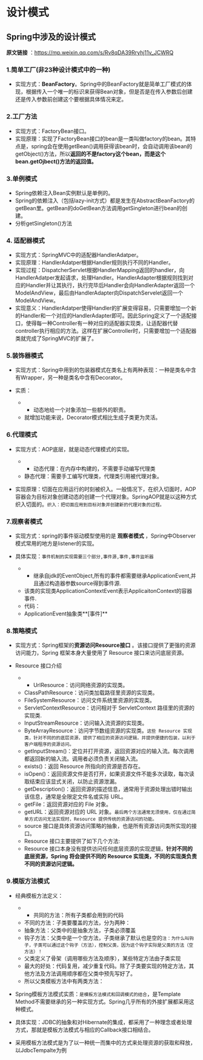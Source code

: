 # 设计模式

## Spring中涉及的设计模式

**原文链接** ：<https://mp.weixin.qq.com/s/Rv8qDA39Rryhj11v_JCWRQ>

### 1.简单工厂(非23种设计模式中的一种)

- 实现方式：**BeanFactory**。Spring中的BeanFactory就是简单工厂模式的体现，根据传入一个唯一的标识来获得Bean对象，但是否是在传入参数后创建还是传入参数前创建这个要根据具体情况来定。

### 2.工厂方法

- 实现方式：FactoryBean接口。
- 实现原理：实现了FactoryBean接口的bean是一类叫做factory的bean。其特点是，spring会在使用getBean()调用获得该bean时，会自动调用该bean的getObject()方法，所以**返回的不是factory这个bean，而是这个bean.getOjbect()方法的返回值。**

### 3.单例模式

- Spring依赖注入Bean实例默认是单例的。
- Spring的依赖注入（包括lazy-init方式）都是发生在AbstractBeanFactory的getBean里。getBean的doGetBean方法调用getSingleton进行bean的创建。
- 分析getSingleton()方法

### 4. 适配器模式

- 实现方式：SpringMVC中的适配器HandlerAdatper。
- 实现原理：HandlerAdatper根据Handler规则执行不同的Handler。
- 实现过程：DispatcherServlet根据HandlerMapping返回的handler，向HandlerAdatper发起请求，处理Handler。HandlerAdapter根据规则找到对应的Handler并让其执行，执行完毕后Handler会向HandlerAdapter返回一个ModelAndView，最后由HandlerAdapter向DispatchServelet返回一个ModelAndView。
- 实现意义：HandlerAdatper使得Handler的扩展变得容易，只需要增加一个新的Handler和一个对应的HandlerAdapter即可。因此Spring定义了一个适配接口，使得每一种Controller有一种对应的适配器实现类，让适配器代替controller执行相应的方法。这样在扩展Controller时，只需要增加一个适配器类就完成了SpringMVC的扩展了。

### 5.装饰器模式

- 实现方式：Spring中用到的包装器模式在类名上有两种表现：一种是类名中含有Wrapper，另一种是类名中含有Decorator。

- 实质：

  - - 动态地给一个对象添加一些额外的职责。
  - 就增加功能来说，Decorator模式相比生成子类更为灵活。

### 6.代理模式

- 实现方式：AOP底层，就是动态代理模式的实现。

  - - 动态代理：在内存中构建的，不需要手动编写代理类
  - 静态代理：需要手工编写代理类，代理类引用被代理对象。

- 实现原理：切面在应用运行的时刻被织入。一般情况下，在织入切面时，AOP容器会为目标对象创建动态的创建一个代理对象。SpringAOP就是以这种方式织入切面的。`织入：把切面应用到目标对象并创建新的代理对象的过程。`

### 7.观察者模式

- 实现方式：spring的事件驱动模型使用的是 **观察者模式** ，Spring中Observer模式常用的地方是listener的实现。

- 具体实现：`事件机制的实现需要三个部分,事件源,事件,事件监听器`

  - - 继承自jdk的EventObject,所有的事件都需要继承ApplicationEvent,并且通过构造器参数source得到事件源.
  - 该类的实现类ApplicationContextEvent表示ApplicaitonContext的容器事件.
  - 代码：
  - ApplicationEvent抽象类**[事件]**

### 8.策略模式

- 实现方式：Spring框架的**资源访问Resource接口** 。该接口提供了更强的资源访问能力，Spring 框架本身大量使用了 Resource 接口来访问底层资源。

- Resource 接口介绍

  - - UrlResource：访问网络资源的实现类。
  - ClassPathResource：访问类加载路径里资源的实现类。
  - FileSystemResource：访问文件系统里资源的实现类。
  - ServletContextResource：访问相对于 ServletContext 路径里的资源的实现类.
  - InputStreamResource：访问输入流资源的实现类。
  - ByteArrayResource：访问字节数组资源的实现类。`这些 Resource 实现类，针对不同的的底层资源，提供了相应的资源访问逻辑，并提供便捷的包装，以利于客户端程序的资源访问。`
  - getInputStream()：定位并打开资源，返回资源对应的输入流。每次调用都返回新的输入流。调用者必须负责关闭输入流。
  - exists()：返回 Resource 所指向的资源是否存在。
  - isOpen()：返回资源文件是否打开，如果资源文件不能多次读取，每次读取结束应该显式关闭，以防止资源泄漏。
  - getDescription()：返回资源的描述信息，通常用于资源处理出错时输出该信息，通常是全限定文件名或实际 URL。
  - getFile：返回资源对应的 File 对象。
  - getURL：返回资源对应的 URL 对象。`最后两个方法通常无须使用，仅在通过简单方式访问无法实现时，Resource 提供传统的资源访问的功能。`
  - source 接口是具体资源访问策略的抽象，也是所有资源访问类所实现的接口。
  - Resource 接口主要提供了如下几个方法:
  - Resource 接口本身没有提供访问任何底层资源的实现逻辑，**针对不同的底层资源，Spring 将会提供不同的 Resource 实现类，不同的实现类负责不同的资源访问逻辑。**

### 9.模版方法模式

- 经典模板方法定义：

  - - 共同的方法：所有子类都会用到的代码
  - 不同的方法：子类要覆盖的方法，分为两种：
  - 抽象方法：父类中的是抽象方法，子类必须覆盖
  - 钩子方法：父类中是一个空方法，子类继承了默认也是空的`注：为什么叫钩子，子类可以通过这个钩子（方法），控制父类，因为这个钩子实际是父类的方法（空方法）！`
  - 父类定义了骨架（调用哪些方法及顺序），某些特定方法由子类实现
  - 最大的好处：代码复用，减少重复代码。除了子类要实现的特定方法，其他方法及方法调用顺序都在父类中预先写好了。
  - 所以父类模板方法中有两类方法：

- Spring模板方法模式实质：`是模板方法模式和回调模式的结合`，是Template Method不需要继承的另一种实现方式。Spring几乎所有的外接扩展都采用这种模式。

- 具体实现：JDBC的抽象和对Hibernate的集成，都采用了一种理念或者处理方式，那就是模板方法模式与相应的Callback接口相结合。

- 采用模板方法模式是为了以一种统一而集中的方式来处理资源的获取和释放，以JdbcTempalte为例
